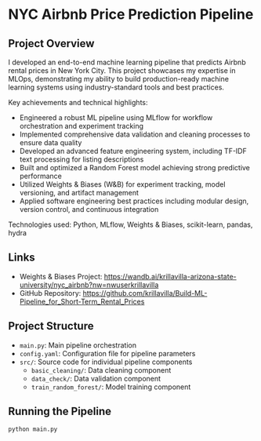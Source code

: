 # NYC Airbnb Price Prediction Pipeline

## Project Overview
I developed an end-to-end machine learning pipeline that predicts Airbnb rental prices in New York City. This project showcases my expertise in MLOps, demonstrating my ability to build production-ready machine learning systems using industry-standard tools and best practices.

Key achievements and technical highlights:
- Engineered a robust ML pipeline using MLflow for workflow orchestration and experiment tracking
- Implemented comprehensive data validation and cleaning processes to ensure data quality
- Developed an advanced feature engineering system, including TF-IDF text processing for listing descriptions
- Built and optimized a Random Forest model achieving strong predictive performance
- Utilized Weights & Biases (W&B) for experiment tracking, model versioning, and artifact management
- Applied software engineering best practices including modular design, version control, and continuous integration

Technologies used: Python, MLflow, Weights & Biases, scikit-learn, pandas, hydra

## Links
- Weights & Biases Project: https://wandb.ai/krillavilla-arizona-state-university/nyc_airbnb?nw=nwuserkrillavilla
- GitHub Repository: https://github.com/krillavilla/Build-ML-Pipeline_for_Short-Term_Rental_Prices

## Project Structure
- `main.py`: Main pipeline orchestration
- `config.yaml`: Configuration file for pipeline parameters
- `src/`: Source code for individual pipeline components
  - `basic_cleaning/`: Data cleaning component
  - `data_check/`: Data validation component
  - `train_random_forest/`: Model training component

## Running the Pipeline
```bash
python main.py
```

